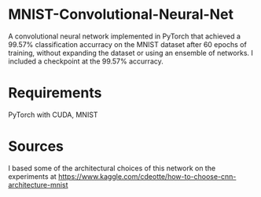 # MNIST-Convolutional-Neural-Net
A convolutional neural network implemented in PyTorch that achieved a 99.57% classification accurracy on the MNIST dataset after 60 epochs of training, without expanding the dataset or using an ensemble of networks.
I included a checkpoint at the 99.57% accurracy.
# Requirements
PyTorch with CUDA, MNIST
# Sources
I based some of the architectural choices of this network on the experiments at https://www.kaggle.com/cdeotte/how-to-choose-cnn-architecture-mnist